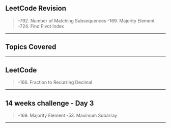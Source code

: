 ## LeetCode Revision

> -792. Number of Matching Subsequences
> -169. Majority Element
> -724. Find Pivot Index

---

## Topics Covered

---

## LeetCode

> -166. Fraction to Recurring Decimal

---

## 14 weeks challenge - Day 3

> -169. Majority Element
> -53. Maximum Subarray

---
